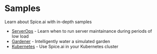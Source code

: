 # Samples

Learn about Spice.ai with in-depth samples

- [ServerOps](serverops/README.md) - Learn when to run server maintainance during periods of low load
- [Gardener](gardener/README.md) - Intelligently water a simulated garden
- [Kubernetes](kubernetes/README.md) - Use Spice.ai in your Kubernetes cluster
